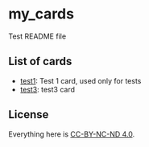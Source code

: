# my_cards
Test README file

## List of cards

- [test1](out/test1.pdf): Test 1 card, used only for tests
- [test3](out/test3.pdf): test3 card

## License

Everything here is [CC-BY-NC-ND 4.0](https://creativecommons.org/licenses/by-nc-nd/4.0/).
